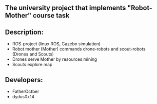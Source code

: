 ## The university project that implements "Robot-Mother" course task

## Description:
  * ROS-project (linux ROS, Gazebo simulation)
  * Robot mother (Mother) commands drone-robots and scout-robots (Drones and Scouts)
  * Drones serve Mother by resources mining
  * Scouts explore map

## Developers: 
  * FatherOctber
  * dydus0x14
